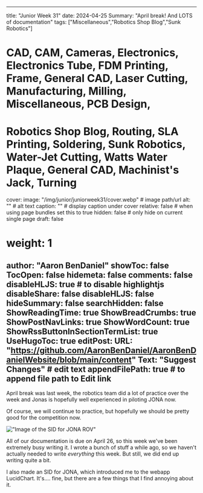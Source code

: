 
---
title: "Junior Week 31"
date: 2024-04-25
Summary: "April break! And LOTS of documentation"
tags: ["Miscellaneous","Robotics Shop Blog","Sunk Robotics"]
# CAD, CAM, Cameras, Electronics, Electronics Tube, FDM Printing, Frame, General CAD, Laser Cutting, Manufacturing, Milling, Miscellaneous, PCB Design,
# Robotics Shop Blog, Routing, SLA Printing, Soldering, Sunk Robotics, Water-Jet Cutting, Watts Water Plaque, General CAD, Machinist's Jack, Turning
cover:
    image: "/img/junior/juniorweek31/cover.webp" # image path/url
    alt: "" # alt text
    caption: "" # display caption under cover
    relative: false # when using page bundles set this to true
    hidden: false # only hide on current single page
draft: false

# weight: 1
author: "Aaron BenDaniel"
showToc: false
TocOpen: false
hidemeta: false
comments: false
disableHLJS: true # to disable highlightjs
disableShare: false
disableHLJS: false
hideSummary: false
searchHidden: false
ShowReadingTime: true
ShowBreadCrumbs: true
ShowPostNavLinks: true
ShowWordCount: true
ShowRssButtonInSectionTermList: true
UseHugoToc: true
editPost:
    URL: "https://github.com/AaronBenDaniel/AaronBenDanielWebsite/blob/main/content"
    Text: "Suggest Changes" # edit text
    appendFilePath: true # to append file path to Edit link
---

April break was last week, the robotics team did a lot of practice over the week and Jonas is hopefully well experienced in piloting JONA now.

Of course, we will continue to practice, but hopefully we should be pretty good for the competition now.

!["Image of the SID for JONA ROV"](/img/junior/juniorweek31/sid.webp)

All of our documentation is due on April 26, so this week we've been extremely busy writing it. I wrote a bunch of stuff a while ago, so we haven't actually needed to write *everything* this week. But still, we did end up writing quite a bit.

I also made an SID for JONA, which introduced me to the webapp LucidChart. It's.... fine, but there are a few things that I find annoying about it.
